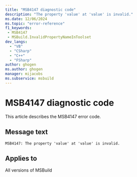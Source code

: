 ```yaml
---
title: "MSB4147 diagnostic code"
description: "The property 'value' at 'value' is invalid."
ms.date: 12/06/2024
ms.topic: "error-reference"
f1_keywords:
 - MSB4147
 - MSBuild.InvalidPropertyNameInToolset
dev_langs:
  - "VB"
  - "CSharp"
  - "C++"
  - "FSharp"
author: ghogen
ms.author: ghogen
manager: mijacobs
ms.subservice: msbuild
---
```


# MSB4147 diagnostic code

<!-- :::ErrorDefinitionDescription::: -->
<!-- :::editable-content name="introDescription"::: -->
This article describes the MSB4147 error code.
<!-- :::editable-content-end::: -->

## Message text

`MSB4147: The property 'value' at 'value' is invalid.`

<!-- :::editable-content name="postOutputDescription"::: -->
<!--
{StrBegin="MSB4147: "}
-->
<!-- :::editable-content-end::: -->
<!-- :::ErrorDefinitionDescription-end::: -->

## Applies to

All versions of MSBuild

